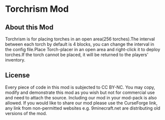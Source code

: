 # Torchrism Mod

## About this Mod
Torchrism is for placing torches in an open area(256 torches).The interval between each torch by default is 4 blocks, you can change the interval in the config file.Place Torch-placer in an open area and right-click it to deploy torches.If the torch cannot be placed, it will be returned to the players' inventory.

## License
Every piece of code in this mod is subjected to CC BY-NC.
You may copy, modify and demonstrate this mod as you wish but not for commercial use and need to attach the source. Including our mod in your mod-pack is also allowed. If you would like to share our mod please use the CurseForge link, any link from non-permitted websites e.g. 9minecraft.net are distributing old versions of the mod.